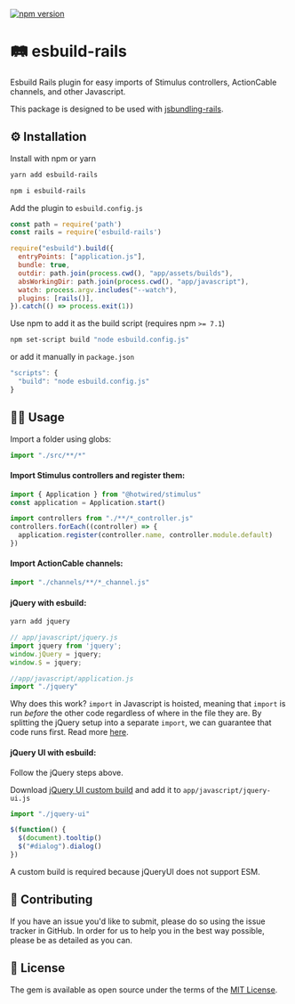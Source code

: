 [![npm version](https://badge.fury.io/js/esbuild-rails.svg)](https://badge.fury.io/js/esbuild-rails)

# 🛤 esbuild-rails

Esbuild Rails plugin for easy imports of Stimulus controllers, ActionCable channels, and other Javascript.

This package is designed to be used with [jsbundling-rails](https://github.com/rails/jsbundling-rails).

## ⚙️ Installation

Install with npm or yarn

```bash
yarn add esbuild-rails
```

```bash
npm i esbuild-rails
```

Add the plugin to `esbuild.config.js`

```javascript
const path = require('path')
const rails = require('esbuild-rails')

require("esbuild").build({
  entryPoints: ["application.js"],
  bundle: true,
  outdir: path.join(process.cwd(), "app/assets/builds"),
  absWorkingDir: path.join(process.cwd(), "app/javascript"),
  watch: process.argv.includes("--watch"),
  plugins: [rails()],
}).catch(() => process.exit(1))
```

Use npm to add it as the build script (requires npm `>= 7.1`)

```sh
npm set-script build "node esbuild.config.js"
```

or add it manually  in `package.json`

```javascript
"scripts": {
  "build": "node esbuild.config.js"
}
```

## 🧑‍💻 Usage

Import a folder using globs:

```javascript
import "./src/**/*"
```

#### Import Stimulus controllers and register them:

```javascript
import { Application } from "@hotwired/stimulus"
const application = Application.start()

import controllers from "./**/*_controller.js"
controllers.forEach((controller) => {
  application.register(controller.name, controller.module.default)
})
```

#### Import ActionCable channels:

```javascript
import "./channels/**/*_channel.js"
```

#### jQuery with esbuild:

```bash
yarn add jquery
```

```javascript
// app/javascript/jquery.js
import jquery from 'jquery';
window.jQuery = jquery;
window.$ = jquery;
```

```javascript
//app/javascript/application.js
import "./jquery"
```

Why does this work? `import` in Javascript is hoisted, meaning that `import` is run _before_ the other code regardless of where in the file they are. By splitting the jQuery setup into a separate `import`, we can guarantee that code runs first. Read more [here](https://exploringjs.com/es6/ch_modules.html#_imports-are-hoisted).

#### jQuery UI with esbuild:

Follow the jQuery steps above.

Download [jQuery UI custom build](https://jqueryui.com/download/) and add it to `app/javascript/jquery-ui.js`

```javascript
import "./jquery-ui"

$(function() {
  $(document).tooltip()
  $("#dialog").dialog()
})
```

A custom build is required because jQueryUI does not support ESM.

## 🙏 Contributing

If you have an issue you'd like to submit, please do so using the issue tracker in GitHub. In order for us to help you in the best way possible, please be as detailed as you can.

## 📝 License

The gem is available as open source under the terms of the [MIT License](http://opensource.org/licenses/MIT).
